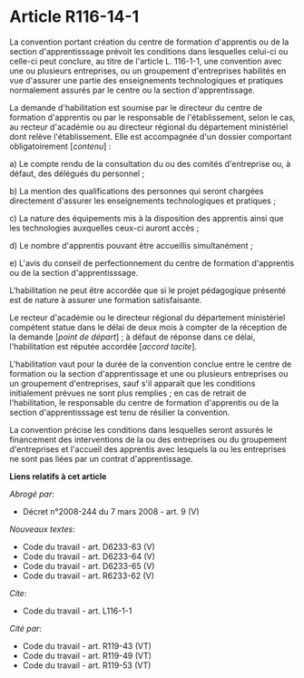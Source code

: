 # Article R116-14-1

La convention portant création du centre de formation d'apprentis ou de la section d'apprentisssage prévoit les conditions
dans lesquelles celui-ci ou celle-ci peut conclure, au titre de l'article L. 116-1-1, une convention avec une ou plusieurs
entreprises, ou un groupement d'entreprises habilités en vue d'assurer une partie des enseignements technologiques et
pratiques normalement assurés par le centre ou la section d'apprentissage.

La demande d'habilitation est soumise par le directeur du centre de formation d'apprentis ou par le responsable de
l'établissement, selon le cas, au recteur d'académie ou au directeur régional du département ministériel dont relève
l'établissement. Elle est accompagnée d'un dossier comportant obligatoirement [*contenu*] :

a) Le compte rendu de la consultation du ou des comités d'entreprise ou, à défaut, des délégués du personnel ;

b) La mention des qualifications des personnes qui seront chargées directement d'assurer les enseignements technologiques et
pratiques ;

c) La nature des équipements mis à la disposition des apprentis ainsi que les technologies auxquelles ceux-ci auront accès ;

d) Le nombre d'apprentis pouvant être accueillis simultanément ;

e) L'avis du conseil de perfectionnement du centre de formation d'apprentis ou de la section d'apprentisssage.

L'habilitation ne peut être accordée que si le projet pédagogique présenté est de nature à assurer une formation
satisfaisante.

Le recteur d'académie ou le directeur régional du département ministériel compétent statue dans le délai de deux mois à
compter de la réception de la demande [*point de départ*] ; à défaut de réponse dans ce délai, l'habilitation est réputée
accordée [*accord tacite*].

L'habilitation vaut pour la durée de la convention conclue entre le centre de formation ou la section d'apprentissage et une
ou plusieurs entreprises ou un groupement d'entreprises, sauf s'il apparaît que les conditions initialement prévues ne sont
plus remplies ; en cas de retrait de l'habilitation, le responsable du centre de formation d'apprentis ou de la section
d'apprentisssage est tenu de résilier la convention.

La convention précise les conditions dans lesquelles seront assurés le financement des interventions de la ou des entreprises
ou du groupement d'entreprises et l'accueil des apprentis avec lesquels la ou les entreprises ne sont pas liées par un
contrat d'apprentissage.

**Liens relatifs à cet article**

_Abrogé par_:

  - Décret n°2008-244 du 7 mars 2008 - art. 9 (V)

_Nouveaux textes_:

  - Code du travail - art. D6233-63 (V)
  - Code du travail - art. D6233-64 (V)
  - Code du travail - art. D6233-65 (V)
  - Code du travail - art. R6233-62 (V)

_Cite_:

  - Code du travail - art. L116-1-1

_Cité par_:

  - Code du travail - art. R119-43 (VT)
  - Code du travail - art. R119-49 (VT)
  - Code du travail - art. R119-53 (VT)
